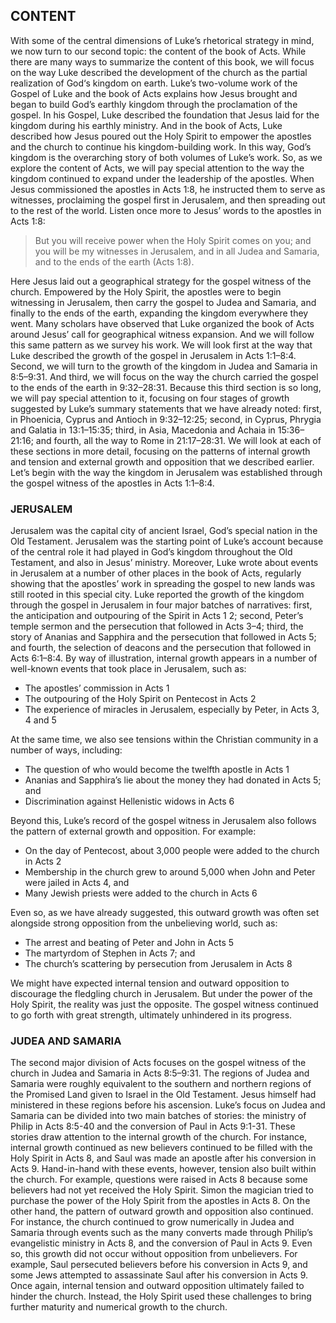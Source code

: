 ## CONTENT

With some of the central dimensions of Luke’s rhetorical strategy in mind, we now turn to our second topic: the content of the book of Acts. While there are many ways to summarize the content of this book, we will focus on the way Luke described the development of the church as the partial realization of God‘s kingdom on earth.
Luke’s two-volume work of the Gospel of Luke and the book of Acts explains how Jesus brought and began to build God’s earthly kingdom through the proclamation of the gospel. In his Gospel, Luke described the foundation that Jesus laid for the kingdom during his earthly ministry. And in the book of Acts, Luke described how Jesus poured out the Holy Spirit to empower the apostles and the church to continue his kingdom-building work. In this way, God’s kingdom is the overarching story of both volumes of Luke’s work. So, as we explore the content of Acts, we will pay special attention to the way the kingdom continued to expand under the leadership of the apostles.
When Jesus commissioned the apostles in Acts 1:8, he instructed them to serve as witnesses, proclaiming the gospel first in Jerusalem, and then spreading out to the rest of the world. Listen once more to Jesus’ words to the apostles in Acts 1:8:

> But you will receive power when the Holy Spirit comes on you; and you will be my witnesses in Jerusalem, and in all Judea and Samaria, and to the ends of the earth (Acts 1:8).

Here Jesus laid out a geographical strategy for the gospel witness of the church. Empowered by the Holy Spirit, the apostles were to begin witnessing in Jerusalem, then carry the gospel to Judea and Samaria, and finally to the ends of the earth, expanding the kingdom everywhere they went. 
Many scholars have observed that Luke organized the book of Acts around Jesus’ call for geographical witness expansion. And we will follow this same pattern as we survey his work. We will look first at the way that Luke described the growth of the gospel in Jerusalem in Acts 1:1–8:4. Second, we will turn to the growth of the kingdom in Judea and Samaria in 8:5–9:31. And third, we will focus on the way the church carried the gospel to the ends of the earth in 9:32–28:31. Because this third section is so long, we will pay special attention to it, focusing on four stages of growth suggested by Luke’s summary statements that we have already noted: first, in Phoenicia, Cyprus and Antioch in 9:32–12:25; second, in Cyprus, Phrygia and Galatia in 13:1–15:35; third, in Asia, Macedonia and Achaia in 15:36–21:16; and fourth, all the way to Rome in 21:17–28:31. 
We will look at each of these sections in more detail, focusing on the patterns of internal growth and tension and external growth and opposition that we described earlier. Let’s begin with the way the kingdom in Jerusalem was established through the gospel witness of the apostles in Acts 1:1–8:4.


### JERUSALEM

Jerusalem was the capital city of ancient Israel, God’s special nation in the Old Testament. Jerusalem was the starting point of Luke’s account because of the central role it had played in God’s kingdom throughout the Old Testament, and also in Jesus’ ministry. Moreover, Luke wrote about events in Jerusalem at a number of other places in the book of Acts, regularly showing that the apostles’ work in spreading the gospel to new lands was still rooted in this special city.
Luke reported the growth of the kingdom through the gospel in Jerusalem in four major batches of narratives: first, the anticipation and outpouring of the Spirit in Acts 1 2; second, Peter’s temple sermon and the persecution that followed in Acts 3–4; third, the story of Ananias and Sapphira and the persecution that followed in Acts 5; and fourth, the selection of deacons and the persecution that followed in Acts 6:1–8:4. 
By way of illustration, internal growth appears in a number of well-known events that took place in Jerusalem, such as: 
* The apostles’ commission in Acts 1
* The outpouring of the Holy Spirit on Pentecost in Acts 2
* The experience of miracles in Jerusalem, especially by Peter, in Acts 3, 4 and 5

At the same time, we also see tensions within the Christian community in a number of ways, including: 
* The question of who would become the twelfth apostle in Acts 1
* Ananias and Sapphira’s lie about the money they had donated in Acts 5; and 
* Discrimination against Hellenistic widows in Acts 6

Beyond this, Luke’s record of the gospel witness in Jerusalem also follows the pattern of external growth and opposition. For example:
* On the day of Pentecost, about 3,000 people were added to the church in Acts 2
* Membership in the church grew to around 5,000 when John and Peter were jailed in Acts 4, and 
* Many Jewish priests were added to the church in Acts 6

Even so, as we have already suggested, this outward growth was often set alongside strong opposition from the unbelieving world, such as: 
* The arrest and beating of Peter and John in Acts 5
* The martyrdom of Stephen in Acts 7; and 
* The church’s scattering by persecution from Jerusalem in Acts 8

We might have expected internal tension and outward opposition to discourage the fledgling church in Jerusalem. But under the power of the Holy Spirit, the reality was just the opposite. The gospel witness continued to go forth with great strength, ultimately unhindered in its progress. 


### JUDEA AND SAMARIA

The second major division of Acts focuses on the gospel witness of the church in Judea and Samaria in Acts 8:5–9:31. The regions of Judea and Samaria were roughly equivalent to the southern and northern regions of the Promised Land given to Israel in the Old Testament. Jesus himself had ministered in these regions before his ascension. Luke’s focus on Judea and Samaria can be divided into two main batches of stories: the ministry of Philip in Acts 8:5-40 and the conversion of Paul in Acts 9:1-31. 
These stories draw attention to the internal growth of the church. For instance, internal growth continued as new believers continued to be filled with the Holy Spirit in Acts 8, and Saul was made an apostle after his conversion in Acts 9.
Hand-in-hand with these events, however, tension also built within the church. For example, questions were raised in Acts 8 because some believers had not yet received the Holy Spirit. Simon the magician tried to purchase the power of the Holy Spirit from the apostles in Acts 8.
On the other hand, the pattern of outward growth and opposition also continued. For instance, the church continued to grow numerically in Judea and Samaria through events such as the many converts made through Philip’s evangelistic ministry in Acts 8, and the conversion of Paul in Acts 9.
Even so, this growth did not occur without opposition from unbelievers. For example, Saul persecuted believers before his conversion in Acts 9, and some Jews attempted to assassinate Saul after his conversion in Acts 9.
Once again, internal tension and outward opposition ultimately failed to hinder the church. Instead, the Holy Spirit used these challenges to bring further maturity and numerical growth to the church.

